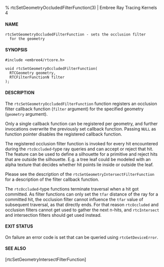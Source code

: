 % rtcSetGeometryOccludedFilterFunction(3) | Embree Ray Tracing Kernels 4

#### NAME

    rtcSetGeometryOccludedFilterFunction - sets the occlusion filter
      for the geometry

#### SYNOPSIS

    #include <embree4/rtcore.h>

    void rtcSetGeometryOccludedFilterFunction(
      RTCGeometry geometry,
      RTCFilterFunctionN filter
    );

#### DESCRIPTION

The `rtcSetGeometryOccludedFilterFunction` function registers an
occlusion filter callback function (`filter` argument) for the
specified geometry (`geometry` argument).

Only a single callback function can be registered per geometry, and
further invocations overwrite the previously set callback function.
Passing `NULL` as function pointer disables the registered callback
function.

The registered occlusion filter function is invoked for every hit
encountered during the `rtcOccluded`-type ray queries and can accept
or reject that hit. The feature can be used to define a silhouette for
a primitive and reject hits that are outside the silhouette. E.g. a
tree leaf could be modeled with an alpha texture that decides whether
hit points lie inside or outside the leaf.

Please see the description of the
`rtcSetGeometryIntersectFilterFunction` for a description of the
filter callback function.

The `rtcOccluded`-type functions terminate traversal when a hit got
committed. As filter functions can only set the `tfar` distance of the
ray for a committed hit, the occlusion filter cannot influence the
`tfar` value of subsequent traversal, as that directly ends. For that
reason `rtcOccluded` and occlusion filters cannot get used to gather
the next n-hits, and `rtcIntersect` and intersection filters should
get used instead.

#### EXIT STATUS

On failure an error code is set that can be queried using
`rtcGetDeviceError`.

#### SEE ALSO

[rtcSetGeometryIntersectFilterFunction]
